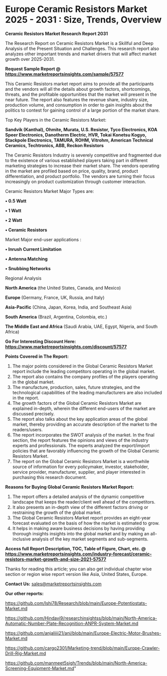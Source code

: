 # Europe Ceramic Resistors Market 2025 - 2031 : Size, Trends, Overview

<strong>Ceramic Resistors Market Research Report 2031</strong>

The Research Report on Ceramic Resistors Market is a Skillful and Deep Analysis of the Present Situation and Challenges. This research report also analyzes other important trends and market drivers that will affect market growth over 2025-2031.

<strong>Request Sample Report @ <a href=https://www.marketreportsinsights.com/sample/57577>https://www.marketreportsinsights.com/sample/57577</a></strong>

This Ceramic Resistors market report aims to provide all the participants and the vendors will all the details about growth factors, shortcomings, threats, and the profitable opportunities that the market will present in the near future. The report also features the revenue share, industry size, production volume, and consumption in order to gain insights about the politics to contest for gaining control of a large portion of the market share.

Top Key Players in the Ceramic Resistors Market:

<strong>Sandvik (Kanthal), Ohmite, Murata, U.S. Resistor, Tyco Electronics, KOA Speer Electronics, Danotherm Electric, HVR, Tokai Konetsu Kogyo, Stackpole Electronics, TAMURA, ROHM, Vitrohm, American Technical Ceramics, Techtronics, ABB, Reckon Resistors</strong>

The Ceramic Resistors Industry is severely competitive and fragmented due to the existence of various established players taking part in different marketing strategies to increase their market share. The vendors operating in the market are profiled based on price, quality, brand, product differentiation, and product portfolio. The vendors are turning their focus increasingly on product customization through customer interaction.

Ceramic Resistors Market Major Types are:

<strong>• 0.5 Watt

• 1 Watt

• 2 Watt

• Ceramic Resistors</strong>

Market Major end-user applications :

<strong>• Inrush Current Limitation

• Antenna Matching

• Snubbing Networks</strong>

Regional Analysis

</u><strong><b>North America</b></strong> (the United States, Canada, and Mexico)

<strong><b>Europe </b></strong>(Germany, France, UK, Russia, and Italy)

<strong><b>Asia-Pacific</b></strong> (China, Japan, Korea, India, and Southeast Asia)

<strong><b>South America</b></strong> (Brazil, Argentina, Colombia, etc.)

<strong><b>The Middle East and Africa</b></strong> (Saudi Arabia, UAE, Egypt, Nigeria, and South Africa)

<strong>Go For Interesting Discount Here: <a href=https://www.marketreportsinsights.com/discount/57577>https://www.marketreportsinsights.com/discount/57577</a></strong>

<strong>Points Covered in The Report:</strong>
<ol>
  <li>The major points considered in the Global Ceramic Resistors Market report include the leading competitors operating in the global market.</li>
  <li>The report also contains the company profiles of the players operating in the global market.</li>
  <li>The manufacture, production, sales, future strategies, and the technological capabilities of the leading manufacturers are also included in the report.</li>
  <li>The growth factors of the Global Ceramic Resistors Market are explained in-depth, wherein the different end-users of the market are discussed precisely.</li>
  <li>The report also talks about the key application areas of the global market, thereby providing an accurate description of the market to the readers/users.</li>
  <li>The report incorporates the SWOT analysis of the market. In the final section, the report features the opinions and views of the industry experts and professionals. The experts analyzed the export/import policies that are favorably influencing the growth of the Global Ceramic Resistors Market.</li>
  <li>The report on the Global Ceramic Resistors Market is a worthwhile source of information for every policymaker, investor, stakeholder, service provider, manufacturer, supplier, and player interested in purchasing this research document.</li>
</ol>
<strong>Reasons for Buying Global Ceramic Resistors Market Report:</strong>

<ol>
  <li>The report offers a detailed analysis of the dynamic competitive landscape that keeps the reader/client well ahead of the competitors.</li>
  <li>It also presents an in-depth view of the different factors driving or restraining the growth of the global market.</li>
  <li>The Global Ceramic Resistors Market report provides an eight-year forecast evaluated on the basis of how the market is estimated to grow.</li>
  <li>It helps in making aware business decisions by having providing thorough insights insights into the global market and by making an all-inclusive analysis of the key market segments and sub-segments.</li>
</ol>
<strong>Access full Report Description, TOC, Table of Figure, Chart, etc. @ <a href=https://www.marketreportsinsights.com/industry-forecast/ceramic-resistors-market-growth-and-size-2021-57577>https://www.marketreportsinsights.com/industry-forecast/ceramic-resistors-market-growth-and-size-2021-57577</a></strong>


Thanks for reading this article; you can also get individual chapter wise section or region wise report version like Asia, United States, Europe.

<strong>Contact Us:</strong>
sales@marketreportsinsights.com

<strong>Our other reports:</strong>

<a href=https://github.com/Ishi78/Research/blob/main/Europe-Potentiostats-Market.md>https://github.com/Ishi78/Research/blob/main/Europe-Potentiostats-Market.md</a>

<a href=https://github.com/Hindavi9/researchinsightss/blob/main/North-America-Automatic-Number-Plate-Recognition-ANPR-System-Market.md>https://github.com/Hindavi9/researchinsightss/blob/main/North-America-Automatic-Number-Plate-Recognition-ANPR-System-Market.md</a>

<a href=https://github.com/anjaliiii21/ani/blob/main/Europe-Electric-Motor-Brushes-Market.md>https://github.com/anjaliiii21/ani/blob/main/Europe-Electric-Motor-Brushes-Market.md</a>

<a href=https://github.com/cargo2301/Marketing-trend/blob/main/Europe-Crawler-Drill-Rig-Market.md>https://github.com/cargo2301/Marketing-trend/blob/main/Europe-Crawler-Drill-Rig-Market.md</a>

<a href=https://github.com/manmeet5sigh/Trends/blob/main/North-America-Screening-Equipment-Market.md>https://github.com/manmeet5sigh/Trends/blob/main/North-America-Screening-Equipment-Market.md</a>"
